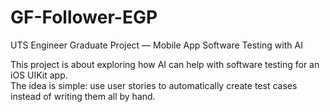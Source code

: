# GF-Follower-EGP  
UTS Engineer Graduate Project — Mobile App Software Testing with AI

This project is about exploring how AI can help with software testing for an iOS UIKit app.  
The idea is simple: use user stories to automatically create test cases instead of writing them all by hand.

